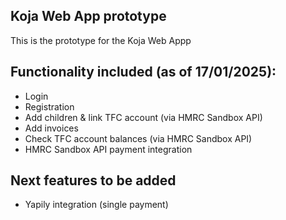 ## Koja Web App prototype

This is the prototype for the Koja Web Appp

## Functionality included (as of 17/01/2025):
- Login
- Registration
- Add children & link TFC account (via HMRC Sandbox API)
- Add invoices
- Check TFC account balances (via HMRC Sandbox API)
-  HMRC Sandbox API payment integration

## Next features to be added

- Yapily integration (single payment)
